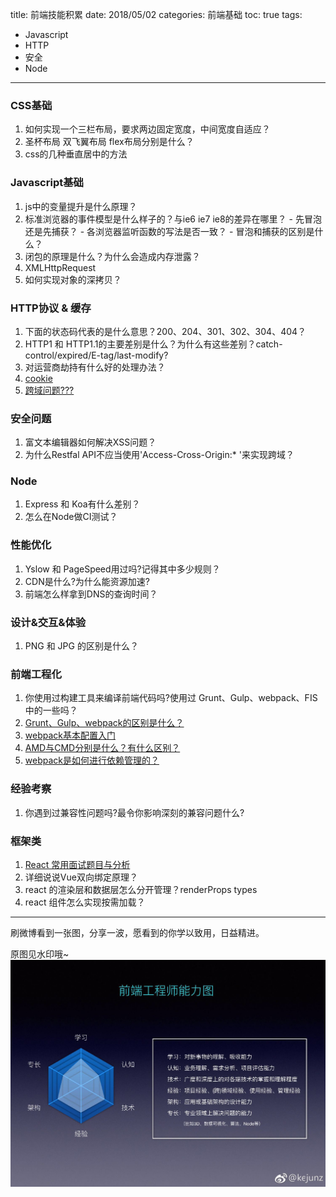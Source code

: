 title: 前端技能积累
date: 2018/05/02
categories: 前端基础
toc: true
tags:
  - Javascript
  - HTTP
  - 安全
  - Node
---

### CSS基础
  1. 如何实现一个三栏布局，要求两边固定宽度，中间宽度自适应？
  2. 圣杯布局 双飞翼布局 flex布局分别是什么？
  3. css的几种垂直居中的方法

<!--more-->

### Javascript基础
  1. js中的变量提升是什么原理？
  2. 标准浏览器的事件模型是什么样子的？与ie6 ie7 ie8的差异在哪里？
    - 先冒泡还是先捕获？
    - 各浏览器监听函数的写法是否一致？
    - 冒泡和捕获的区别是什么？
  3. 闭包的原理是什么？为什么会造成内存泄露？
  4. XMLHttpRequest
  5. 如何实现对象的深拷贝？

###  HTTP协议 & 缓存
  1. 下面的状态码代表的是什么意思？200、204、301、302、304、404？
  2. HTTP1 和 HTTP1.1的主要差别是什么？为什么有这些差别？catch-control/expired/E-tag/last-modify?
  3. 对运营商劫持有什么好的处理办法？
  4. [cookie](http://www.cnblogs.com/Darren_code/archive/2011/11/24/Cookie.html)
  5. [跨域问题???](https://segmentfault.com/a/1190000015597029)

###  安全问题
  1. 富文本编辑器如何解决XSS问题？
  2. 为什么Restfal API不应当使用'Access-Cross-Origin:* '来实现跨域？

### Node
  1. Express 和 Koa有什么差别？
  2. 怎么在Node做CI测试？

### 性能优化
  1. Yslow 和 PageSpeed用过吗?记得其中多少规则？
  2. CDN是什么?为什么能资源加速?
  3. 前端怎么样拿到DNS的查询时间？

### 设计&交互&体验
  1. PNG 和 JPG 的区别是什么？

### 前端工程化
  1. 你使用过构建工具来编译前端代码吗?使用过 Grunt、Gulp、webpack、FIS中的一些吗？
  2. [Grunt、Gulp、webpack的区别是什么？](https://segmentfault.com/q/1010000008058766/a-1020000008058892)
  3. [webpack基本配置入门](https://segmentfault.com/a/1190000011383224)
  4. [AMD与CMD分别是什么？有什么区别？](https://blog.csdn.net/u014445339/article/details/55517770)
  5. [webpack是如何进行依赖管理的？](https://segmentfault.com/a/1190000003970448)



### 经验考察
  1. 你遇到过兼容性问题吗?最令你影响深刻的兼容问题什么?

### 框架类
1. [React 常用面试题目与分析](https://segmentfault.com/a/1190000008102870)
2. 详细说说Vue双向绑定原理？
3. react 的渲染层和数据层怎么分开管理？renderProps types
4. react 组件怎么实现按需加载？



***

刷微博看到一张图，分享一波，愿看到的你学以致用，日益精进。

原图见水印哦~
![前端工程师能力图](https://raw.githubusercontent.com/shengyur/Images/master/img/skills.jpeg)
